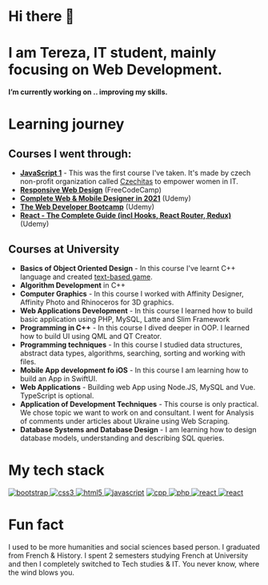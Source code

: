 # Hi there 👋

# I am Tereza, IT student, mainly focusing on Web Development.

**I’m currently working on .. improving my skills.**

# Learning journey

## Courses I went through:

- **[JavaScript 1](https://www.czechitas.cz/kurzy/javascript-1)** - This was the first course I've taken. It's made by czech non-profit organization called [Czechitas](https://www.czechitas.cz/en) to empower women in IT.
- **[Responsive Web Design](https://www.freecodecamp.org/learn/responsive-web-design/)** (FreeCodeCamp)
- **[Complete Web & Mobile Designer in 2021](https://www.udemy.com/course/complete-web-designer-mobile-designer-zero-to-mastery/)** (Udemy)
- **[The Web Developer Bootcamp](https://www.udemy.com/course/the-web-developer-bootcamp/)** (Udemy)
- **[React - The Complete Guide (incl Hooks, React Router, Redux)](https://www.udemy.com/course/react-the-complete-guide-incl-redux/)** (Udemy)


## Courses at University

- **Basics of Object Oriented Design** - In this course I've learnt C++ language and created [text-based game](https://github.com/terezadohnal/cpp_repository/tree/master/textova_hra).
- **Algorithm Development** in C++
- **Computer Graphics** - In this course I worked with Affinity Designer, Affinity Photo and Rhinoceros for 3D graphics.
- **Web Applications Development** - In this course I learned how to build basic application using PHP, MySQL, Latte and Slim Framework
- **Programming in C++** - In this course I dived deeper in OOP. I learned how to build UI using QML and QT Creator.
- **Programming techniques** - In this course I studied data structures, abstract data types, algorithms, searching, sorting and working with files.
- **Mobile App development fo iOS** - In this course I am learning how to build an App in SwiftUI.
- **Web Applications** - Building web App using Node.JS, MySQL and Vue. TypeScript is optional.
- **Application of Development Techniques** - This course is only practical. We chose topic we want to work on and consultant. I went for Analysis of comments under articles about Ukraine using Web Scraping.
- **Database Systems and Database Design** - I am learning how to design database models, understanding and describing SQL queries.

# My tech stack

<p align="left"> <a href="https://getbootstrap.com" target="_blank"> <img src="https://img.shields.io/badge/Bootstrap-563D7C?style=for-the-badge&logo=bootstrap&logoColor=white" alt="bootstrap"/> </a> <a href="https://www.w3schools.com/css/" target="_blank"> <img src="https://img.shields.io/badge/CSS3-1572B6?style=for-the-badge&logo=css3&logoColor=white" alt="css3"/> </a> <a href="https://www.w3.org/html/" target="_blank"> <img src="https://img.shields.io/badge/HTML5-E34F26?style=for-the-badge&logo=html5&logoColor=white" alt="html5"/> </a> <a href="https://www.javascript.com/" target="_blank"> <img src="https://img.shields.io/badge/JavaScript-F7DF1E?style=for-the-badge&logo=javascript&logoColor=black" alt="javascript"/></a> <a href="https://www.cplusplus.com/" target="_blank"> <img src="https://img.shields.io/badge/C%2B%2B-00599C?style=for-the-badge&logo=c%2B%2B&logoColor=white" alt="cpp"/> <a/> <a href="https://www.php.net/" target="_blank"> <img src="https://img.shields.io/badge/PHP-777BB4?style=for-the-badge&logo=php&logoColor=white" alt="php"/> </a> <a href="https://reactjs.org/" target="_blank"> <img src="https://img.shields.io/badge/React-61DAFB?style=for-the-badge&logo=react&logoColor=black" alt="react"/> </a> <a href="https://sass-lang.com/" target="_blank"> <img src="https://img.shields.io/badge/SASS-CC6699?style=for-the-badge&logo=sass&logoColor=white" alt="react"/> </a> 

# Fun fact

I used to be more humanities and social sciences based person. I graduated from French & History. I spent 2 semesters studying French at University and then I completely switched to Tech studies & IT. You never know, where the wind blows you.
